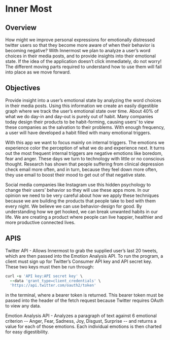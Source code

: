 # Inner Most

## Overview
How might we improve personal expressions for emotionally distressed twitter users so that they become more aware of when their behavior is becoming negative? With Innermost we plan to analyze a user’s word choices in their media posts, and to provide insights into their emotional state. If the idea of the application doesn’t click immediately, do not worry! The different moving parts required to understand how to use them will fall into place as we move forward.

## Objectives 
Provide insight into a user’s emotional state by analyzing the word choices in their media posts. Using this information we create an easily digestible graph where we track the user’s emotional state over time.
About 40% of what we do day-in and day-out is purely out of habit. Many companies today design their products to be habit-forming, causing users’ to view these companies as the salvation to their problems. With enough frequency, a user will have developed a habit filled with many emotional triggers.

With this app we want to focus mainly on internal triggers. The emotions we experience color the perception of what we do and experience next. It turns out the most frequent internal triggers are negative emotions like boredom, fear and anger. These days we turn to technology with little or no conscious thought. Research has shown that people suffering from clinical depression check email more often, and in turn, because they feel down more often, they use email to boost their mood to get out of that negative state.

Social media companies like Instagram use this hidden psychology to change their users’ behavior so they will use these apps more. In our opinion we need to be very careful about how we apply these techniques because we are building the products that people take to bed with them every night. We believe we can use behavior-design for good. By understanding how we get hooked, we can break unwanted habits in our life. We are creating a product where people can live happier, healthier and more productive connected lives.

## APIS
Twitter API - Allows Innermost to grab the supplied user’s last 20 tweets, which are then passed into the Emotion Analysis API. To run the program, a client must sign up for Twitter’s Consumer API key and API secret key. These two keys must then be run through:
```ruby
curl -u 'API key:API secret key' \
  --data 'grant_type=client_credentials' \
  'https://api.twitter.com/oauth2/token'
```
in the terminal, where a bearer token is returned. This bearer token must be passed into the header of the fetch request because Twitter requires OAuth to view any data.

Emotion Analysis API - Analyzes a paragraph of text against 6 emotional criterion -- Anger, Fear, Sadness, Joy, Disgust, Surprise -- and returns a value for each of those emotions. Each individual emotions is then charted for easy digestibility.

